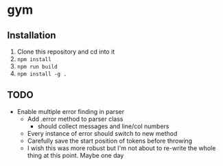 # gym

## Installation

1. Clone this repository and cd into it
2. `npm install`
3. `npm run build`
4. `npm install -g .`

## TODO

- Enable multiple error finding in parser
  - Add .error method to parser class
    - should collect messages and line/col numbers
  - Every instance of error should switch to new method
  - Carefully save the start position of tokens before throwing
  - I wish this was more robust but I'm not about to re-write the whole thing at this point. Maybe one day
